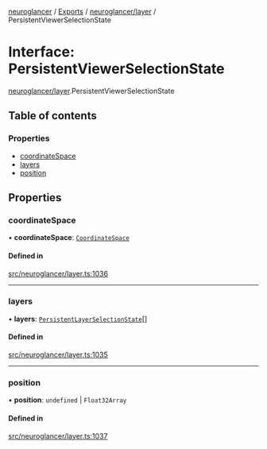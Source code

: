 [neuroglancer](../README.md) / [Exports](../modules.md) / [neuroglancer/layer](../modules/neuroglancer_layer.md) / PersistentViewerSelectionState

# Interface: PersistentViewerSelectionState

[neuroglancer/layer](../modules/neuroglancer_layer.md).PersistentViewerSelectionState

## Table of contents

### Properties

- [coordinateSpace](neuroglancer_layer.PersistentViewerSelectionState.md#coordinatespace)
- [layers](neuroglancer_layer.PersistentViewerSelectionState.md#layers)
- [position](neuroglancer_layer.PersistentViewerSelectionState.md#position)

## Properties

### coordinateSpace

• **coordinateSpace**: [`CoordinateSpace`](neuroglancer_coordinate_transform.CoordinateSpace.md)

#### Defined in

[src/neuroglancer/layer.ts:1036](https://github.com/ActiveBrainAtlas2/neuroglancer/blob/034b457d/src/neuroglancer/layer.ts#L1036)

___

### layers

• **layers**: [`PersistentLayerSelectionState`](neuroglancer_layer.PersistentLayerSelectionState.md)[]

#### Defined in

[src/neuroglancer/layer.ts:1035](https://github.com/ActiveBrainAtlas2/neuroglancer/blob/034b457d/src/neuroglancer/layer.ts#L1035)

___

### position

• **position**: `undefined` \| `Float32Array`

#### Defined in

[src/neuroglancer/layer.ts:1037](https://github.com/ActiveBrainAtlas2/neuroglancer/blob/034b457d/src/neuroglancer/layer.ts#L1037)
